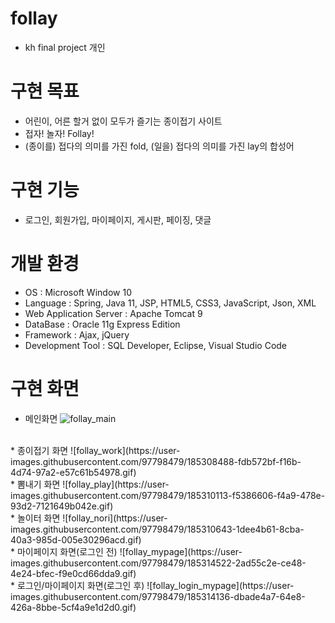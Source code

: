 # follay
* kh final project 개인
# 구현 목표
* 어린이, 어른 할거 없이 모두가 즐기는 종이접기 사이트
* 접자! 놀자! Follay!
* (종이를) 접다의 의미를 가진 fold, (일을) 접다의 의미를 가진 lay의 합성어
# 구현 기능
* 로그인, 회원가입, 마이페이지, 게시판, 페이징, 댓글
# 개발 환경
* OS : Microsoft Window 10
* Language : Spring, Java 11, JSP, HTML5, CSS3, JavaScript, Json, XML
* Web Application Server : Apache Tomcat 9
* DataBase : Oracle 11g Express Edition
* Framework : Ajax, jQuery
* Development Tool : SQL Developer, Eclipse, Visual Studio Code
# 구현 화면
* 메인화면
![follay_main](https://user-images.githubusercontent.com/97798479/185307447-cf6bf1dd-66cf-4d24-8220-05f74edf659f.gif)
<br>
* 종이접기 화면
![follay_work](https://user-images.githubusercontent.com/97798479/185308488-fdb572bf-f16b-4d74-97a2-e57c61b54978.gif)
<br>
* 뽐내기 화면
![follay_play](https://user-images.githubusercontent.com/97798479/185310113-f5386606-f4a9-478e-93d2-7121649b042e.gif)
<br>
* 놀이터 화면
![follay_nori](https://user-images.githubusercontent.com/97798479/185310643-1dee4b61-8cba-40a3-985d-005e30296acd.gif)
<br>
* 마이페이지 화면(로그인 전)
![follay_mypage](https://user-images.githubusercontent.com/97798479/185314522-2ad55c2e-ce48-4e24-bfec-f9e0cd66dda9.gif)
<br>
* 로그인/마이페이지 화면(로그인 후)
![follay_login_mypage](https://user-images.githubusercontent.com/97798479/185314136-dbade4a7-64e8-426a-8bbe-5cf4a9e1d2d0.gif)
<br>

